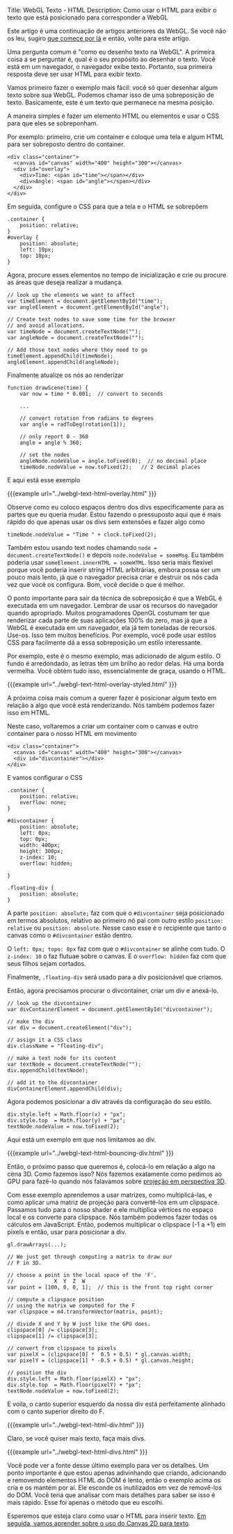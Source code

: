 Title: WebGL Texto - HTML
Description: Como usar o HTML para exibir o texto que está posicionado para corresponder a WebGL

Este artigo é uma continuação de artigos anteriores da WebGL.
Se você não os leu, sugiro [que comece por lá](webgl-3d-perspective.html)
e então, volte para este artigo.

Uma pergunta comum é "como eu desenho texto na WebGL". A primeira coisa a se perguntar é,
qual é o seu propósito ao desenhar o texto. Você está em um navegador, o navegador
exibe texto. Portanto, sua primeira resposta deve ser usar HTML para exibir texto.

Vamos primeiro fazer o exemplo mais fácil: você só quer desenhar algum texto sobre
sua WebGL. Podemos chamar isso de uma sobreposição de texto. Basicamente, este é um texto que permanece
na mesma posição.

A maneira simples é fazer um elemento HTML ou elementos e usar o CSS para que eles se sobreponham.

Por exemplo: primeiro, crie um container e coloque uma tela e algum HTML para ser
sobreposto dentro do container.

    <div class="container">
      <canvas id="canvas" width="400" height="300"></canvas>
      <div id="overlay">
        <div>Time: <span id="time"></span></div>
        <div>Angle: <span id="angle"></span></div>
      </div>
    </div>

Em seguida, configure o CSS para que a tela e o HTML se sobrepõem

    .container {
        position: relative;
    }
    #overlay {
        position: absolute;
        left: 10px;
        top: 10px;
    }

Agora, procure esses elementos no tempo de inicialização e crie ou procure as áreas que deseja
realizar a mudança.

    // look up the elements we want to affect
    var timeElement = document.getElementById("time");
    var angleElement = document.getElementById("angle");

    // Create text nodes to save some time for the browser
    // and avoid allocations.
    var timeNode = document.createTextNode("");
    var angleNode = document.createTextNode("");

    // Add those text nodes where they need to go
    timeElement.appendChild(timeNode);
    angleElement.appendChild(angleNode);

Finalmente atualize os nós ao renderizar

    function drawScene(time) {
        var now = time * 0.001;  // convert to seconds

        ...

        // convert rotation from radians to degrees
        var angle = radToDeg(rotation[1]);

        // only report 0 - 360
        angle = angle % 360;

        // set the nodes
        angleNode.nodeValue = angle.toFixed(0);  // no decimal place
        timeNode.nodeValue = now.toFixed(2);   // 2 decimal places

E aqui está esse exemplo

{{{example url="../webgl-text-html-overlay.html" }}}

Observe como eu coloco espaços dentro dos divs especificamente para as partes que eu queria mudar. Estou fazendo o
pressuposto aqui que é mais rápido do que apenas usar os divs sem extensões e fazer algo como

    timeNode.nodeValue = "Time " + clock.toFixed(2);

Também estou usando text nodes chamando `node = document.createTextNode()` e depois `node.nodeValue = someMsg`.
Eu também poderia usar `someElement.innerHTML = someHTML`. Isso seria mais flexível porque você poderia
inserir string HTML arbitrárias, embora possa ser um pouco mais lento, já que o navegador precisa criar
e destruir os nós cada vez que você os configura. Bom, você decide o que é melhor.

O ponto importante para sair da técnica de sobreposição é que a WebGL é executada em um navegador. Lembrar de
usar os recursos do navegador quando apropriado. Muitos programadores OpenGL costumam ter que renderizar
cada parte de suas aplicações 100% do zero, mas já que a WebGL é executada em um navegador, ela já
tem toneladas de recursos. Use-os. Isso tem muitos benefícios. Por exemplo, você pode usar estilos CSS para
facilmente dá a essa sobreposição um estilo interessante.

Por exemplo, este é o mesmo exemplo, mas adicionado de algum estilo. O fundo é arredondado, as letras têm
um brilho ao redor delas. Há uma borda vermelha. Você obtém tudo isso, essencialmente de graça, usando o HTML.

{{{example url="../webgl-text-html-overlay-styled.html" }}}

A próxima coisa mais comum a querer fazer é posicionar algum texto em relação a algo que você está renderizando.
Nós também podemos fazer isso em HTML.

Neste caso, voltaremos a criar um container com o canvas e outro container para o nosso HTML em movimento

    <div class="container">
      <canvas id="canvas" width="400" height="300"></canvas>
      <div id="divcontainer"></div>
    </div>

E vamos configurar o CSS

    .container {
        position: relative;
        overflow: none;
    }

    #divcontainer {
        position: absolute;
        left: 0px;
        top: 0px;
        width: 400px;
        height: 300px;
        z-index: 10;
        overflow: hidden;

    }

    .floating-div {
        position: absolute;
    }

A parte `position: absolute;` faz com que o `#divcontainer` seja posicionado em termos absolutos, relativo
ao primeiro nó pai com outro estilo `position: relative` ou `position: absolute`. Nesse caso
esse é o recipiente que tanto o canvas como o `#divcontainer` estão dentro.

O `left: 0px; topo: 0px` faz com que o `#divcontainer` se alinhe com tudo. O `z-index: 10` o faz
flutuae sobre o canvas. E o `overflow: hidden` faz com que seus filhos sejam cortados.

Finalmente, `.floating-div` será usado para a div posicionável que criamos.

Então, agora precisamos procurar o divcontainer, criar um div e anexá-lo.

    // look up the divcontainer
    var divContainerElement = document.getElementById("divcontainer");

    // make the div
    var div = document.createElement("div");

    // assign it a CSS class
    div.className = "floating-div";

    // make a text node for its content
    var textNode = document.createTextNode("");
    div.appendChild(textNode);

    // add it to the divcontainer
    divContainerElement.appendChild(div);


Agora podemos posicionar a div através da configuração do seu estilo.

    div.style.left = Math.floor(x) + "px";
    div.style.top  = Math.floor(y) + "px";
    textNode.nodeValue = now.toFixed(2);

Aqui está um exemplo em que nos limitamos ao div.

{{{example url="../webgl-text-html-bouncing-div.html" }}}

Então, o próximo passo que queremos é, colocá-lo em relação a algo na cena 3D.
Como fazemos isso? Nós fazemos exatamente como pedimos ao GPU para fazê-lo quando nós falavamos sobre
[projeção em perspectiva 3D](webgl-3d-perspective.html).

Com esse exemplo aprendemos a usar matrizes, como multiplicá-las,
e como aplicar uma matriz de projeção para convertê-los em um clipspace. Passamos tudo
para o nosso shader e ele multiplica vértices no espaço local e os converte
para clipspace. Nós também podemos fazer todas os cálculos em JavaScript.
Então, podemos multiplicar o clipspace (-1 a +1) em pixels e então, usar
para posicionar a div.

    gl.drawArrays(...);

    // We just got through computing a matrix to draw our
    // F in 3D.

    // choose a point in the local space of the 'F'.
    //             X  Y  Z  W
    var point = [100, 0, 0, 1];  // this is the front top right corner

    // compute a clipspace position
    // using the matrix we computed for the F
    var clipspace = m4.transformVector(matrix, point);

    // divide X and Y by W just like the GPU does.
    clipspace[0] /= clipspace[3];
    clipspace[1] /= clipspace[3];

    // convert from clipspace to pixels
    var pixelX = (clipspace[0] *  0.5 + 0.5) * gl.canvas.width;
    var pixelY = (clipspace[1] * -0.5 + 0.5) * gl.canvas.height;

    // position the div
    div.style.left = Math.floor(pixelX) + "px";
    div.style.top  = Math.floor(pixelY) + "px";
    textNode.nodeValue = now.toFixed(2);

E voila, o canto superior esquerdo da nossa div está perfeitamente alinhado
com o canto superior direito do F.

{{{example url="../webgl-text-html-div.html" }}}

Claro, se você quiser mais texto, faça mais divs.

{{{example url="../webgl-text-html-divs.html" }}}

Você pode ver a fonte desse último exemplo para ver os
detalhes. Um ponto importante é que estou apenas adivinhando que
criando, adicionando e removendo elementos HTML do DOM
é lento, então o exemplo acima os cria e os mantém
por aí. Ele esconde os inutilizados em vez de removê-los
do DOM. Você teria que analisar com mais detalhes para saber se isso é mais rápido.
Esse foi apenas o método que eu escolhi.

Esperemos que esteja claro como usar o HTML para inserir texto. [Em seguida, vamos
aprender sobre o uso do Canvas 2D para texto](webgl-text-canvas2d.html).



